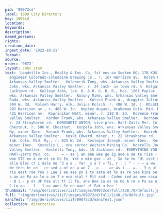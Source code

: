```yaml
---
pid: '09072cd'
label: 1909 City Directory
key: 1909cd
location: 
keywords: 
description: 
named_persons: 
rights: 
creation_date: 
ingest_date: '2023-10-21'
format: 
source: 
order: '9072'
layout: cmhc_item
text: 'Leadville Ins., Realty & Inv. Co, fs) ees oo Suetee KOL 170 KOS  Kolbek Bath,
  engineer Colorado-Columbine Brewing Co., r. 107 Harrison av.  Koleh George, wks.
  Arkansas Valley Smelter.  Koleherik Tony, wks. Arkansas Valley Smelter. o  Kolenz
  John, wks. Arkansas Valley Smelter, r. 24 Jack- an town rd. 4  Kolgar Fred, r. 2
  Jacktown rd.  Kollege John, lab. D. & R. G. R. R., bds. 1201 Poplar.  Kolony Dan,
  wks. Arkansas Valley Smelter.  Kolony Mike, wks. Arkansas Valley Smelter.  Kolony
  Rada, wks. Arkansas Valley Smelter.  Kolsch Frank A., druggist Julius Kolsch, r.
  504 W. 3d.  Kolseh Harry, elk. Julius Kolsch, r. 406 W. 3d. |  KOLSCH JULIUS, druggist,
  202 Harrison av., r. 406 W. 3d.  Kopkey August, brakeman Colo. Mid. Ry., rms. 26,
  425 Harrison av.  Koprinikar Matt, miner, r. 310 W. 2d.  Korence Frank, wks. Arkansas
  Valley Smelter.  Kordon Frank, wks. Arkansas Valley Smelter.  Korhonen Herman, miner,
  r. 24 Strayhorse rd.  KOROSHETZ ANTON, vice-pres. Hart-Zaitz Mer. Co., 517-519 W.
  Chestnut, r. 506 W. Chestnut.  Korpela John, wks. Arkansas Valley Smelter.  Korkel
  Hy, miner Ibex.  Kosack Frank, wks. Arkansas Valley Smelter.  Kosieh Louis, wks.
  Arkansas Valley Smelter.  Koski Edward, miner, r. 22 Strayhorse rd.  Kossick Frank,
  lab. Colo. Mid. Ry., r. 625 W. 2d.  Kostegar Joseph, miner Ibex.  Kostelic Tony,
  miner Ibex.  Kostelis L., ore sorter Western Mining Co.  Kostello Joe, wks. Arkansas
  Valley Smelter.  Kosteltz Tony, bds. 15 Jacktown rd.  EVERYTHING YOU NEED AT THE
  HART-Zarrz MER. co.     = - ae i en eae wee ge ig aoe 6 aa te rise - ee! Te ee tLe
  woe STE ee A ee et ee Oe Ee, Yet e mie gee — at , Se Se te "dl cect ss: ariel Minin
  alle Elec ct i dale me “3 a a . fer _s a 7 = fi, r . : ” - - — a ww . A al - ae
  Ne fern ht ed ‘ ce aed a of oe a we 7 - a . . ae 4s i —- =. . 3 q ul ee - Fin =
  rio east roe ros 7 Lae i ee aes pn i ty sate et hs aa re Sea kine oe art peg rn
  a an ae Pa aa lo a an 7 e era etal * Pit ead - Caden ied ae eee nasa Tt rn ae a
  - B i - p et UF Pee alt tt il Te, ane Bee Ea es Se Oe A re a Pa ae a 5 i 7 . : :
  2 Lo aa -  1 - 1 oe woes Se ee oan! el Fak a hee '
thumbnail: "/img/derivatives/iiif/images/09072cd/full/250,/0/default.jpg"
full: "/img/derivatives/iiif/images/09072cd/full/1140,/0/default.jpg"
manifest: "/img/derivatives/iiif/09072cd/manifest.json"
collection: directories
---
```

